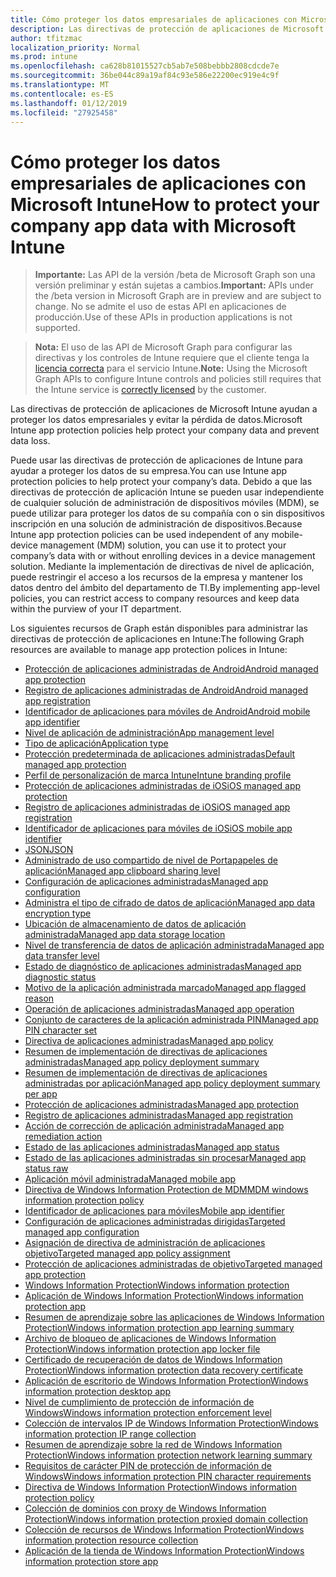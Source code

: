 ```yaml
---
title: Cómo proteger los datos empresariales de aplicaciones con Microsoft Intune
description: Las directivas de protección de aplicaciones de Microsoft Intune ayudan a proteger los datos empresariales y evitar la pérdida de datos.
author: tfitzmac
localization_priority: Normal
ms.prod: intune
ms.openlocfilehash: ca628b81015527cb5ab7e508bebbb2808cdcde7e
ms.sourcegitcommit: 36be044c89a19af84c93e586e22200ec919e4c9f
ms.translationtype: MT
ms.contentlocale: es-ES
ms.lasthandoff: 01/12/2019
ms.locfileid: "27925458"
---
```

# <a name="how-to-protect-your-company-app-data-with-microsoft-intune"></a><span data-ttu-id="c34d1-103">Cómo proteger los datos empresariales de aplicaciones con Microsoft Intune</span><span class="sxs-lookup"><span data-stu-id="c34d1-103">How to protect your company app data with Microsoft Intune</span></span>

> <span data-ttu-id="c34d1-104">**Importante:** Las API de la versión /beta de Microsoft Graph son una versión preliminar y están sujetas a cambios.</span><span class="sxs-lookup"><span data-stu-id="c34d1-104">**Important:** APIs under the /beta version in Microsoft Graph are in preview and are subject to change.</span></span> <span data-ttu-id="c34d1-105">No se admite el uso de estas API en aplicaciones de producción.</span><span class="sxs-lookup"><span data-stu-id="c34d1-105">Use of these APIs in production applications is not supported.</span></span>

> <span data-ttu-id="c34d1-106">**Nota:** El uso de las API de Microsoft Graph para configurar las directivas y los controles de Intune requiere que el cliente tenga la [licencia correcta](https://www.microsoft.com/en-us/cloud-platform/microsoft-intune-pricing) para el servicio Intune.</span><span class="sxs-lookup"><span data-stu-id="c34d1-106">**Note:** Using the Microsoft Graph APIs to configure Intune controls and policies still requires that the Intune service is [correctly licensed](https://www.microsoft.com/en-us/cloud-platform/microsoft-intune-pricing) by the customer.</span></span>

<span data-ttu-id="c34d1-107">Las directivas de protección de aplicaciones de Microsoft Intune ayudan a proteger los datos empresariales y evitar la pérdida de datos.</span><span class="sxs-lookup"><span data-stu-id="c34d1-107">Microsoft Intune app protection policies help protect your company data and prevent data loss.</span></span>

<span data-ttu-id="c34d1-108">Puede usar las directivas de protección de aplicaciones de Intune para ayudar a proteger los datos de su empresa.</span><span class="sxs-lookup"><span data-stu-id="c34d1-108">You can use Intune app protection policies to help protect your company’s data.</span></span> <span data-ttu-id="c34d1-109">Debido a que las directivas de protección de aplicación Intune se pueden usar independiente de cualquier solución de administración de dispositivos móviles (MDM), se puede utilizar para proteger los datos de su compañía con o sin dispositivos inscripción en una solución de administración de dispositivos.</span><span class="sxs-lookup"><span data-stu-id="c34d1-109">Because Intune app protection policies can be used independent of any mobile-device management (MDM) solution, you can use it to protect your company’s data with or without enrolling devices in a device management solution.</span></span> <span data-ttu-id="c34d1-110">Mediante la implementación de directivas de nivel de aplicación, puede restringir el acceso a los recursos de la empresa y mantener los datos dentro del ámbito del departamento de TI.</span><span class="sxs-lookup"><span data-stu-id="c34d1-110">By implementing app-level policies, you can restrict access to company resources and keep data within the purview of your IT department.</span></span>

<span data-ttu-id="c34d1-111">Los siguientes recursos de Graph están disponibles para administrar las directivas de protección de aplicaciones en Intune:</span><span class="sxs-lookup"><span data-stu-id="c34d1-111">The following Graph resources are available to manage app protection polices in Intune:</span></span>

- [<span data-ttu-id="c34d1-112">Protección de aplicaciones administradas de Android</span><span class="sxs-lookup"><span data-stu-id="c34d1-112">Android managed app protection</span></span>](intune-mam-androidmanagedappprotection.md)
- [<span data-ttu-id="c34d1-113">Registro de aplicaciones administradas de Android</span><span class="sxs-lookup"><span data-stu-id="c34d1-113">Android managed app registration</span></span>](intune-mam-androidmanagedappregistration.md)
- [<span data-ttu-id="c34d1-114">Identificador de aplicaciones para móviles de Android</span><span class="sxs-lookup"><span data-stu-id="c34d1-114">Android mobile app identifier</span></span>](intune-mam-androidmobileappidentifier.md)
- [<span data-ttu-id="c34d1-115">Nivel de aplicación de administración</span><span class="sxs-lookup"><span data-stu-id="c34d1-115">App management level</span></span>](intune-mam-appmanagementlevel.md)
- [<span data-ttu-id="c34d1-116">Tipo de aplicación</span><span class="sxs-lookup"><span data-stu-id="c34d1-116">Application type</span></span>](intune-wip-applicationtype.md)
- [<span data-ttu-id="c34d1-117">Protección predeterminada de aplicaciones administradas</span><span class="sxs-lookup"><span data-stu-id="c34d1-117">Default managed app protection</span></span>](intune-mam-defaultmanagedappprotection.md)
- [<span data-ttu-id="c34d1-118">Perfil de personalización de marca Intune</span><span class="sxs-lookup"><span data-stu-id="c34d1-118">Intune branding profile</span></span>](intune-wip-intunebrandingprofile.md)
- [<span data-ttu-id="c34d1-119">Protección de aplicaciones administradas de iOS</span><span class="sxs-lookup"><span data-stu-id="c34d1-119">iOS managed app protection</span></span>](intune-mam-iosmanagedappprotection.md)
- [<span data-ttu-id="c34d1-120">Registro de aplicaciones administradas de iOS</span><span class="sxs-lookup"><span data-stu-id="c34d1-120">iOS managed app registration</span></span>](intune-mam-iosmanagedappregistration.md)
- [<span data-ttu-id="c34d1-121">Identificador de aplicaciones para móviles de iOS</span><span class="sxs-lookup"><span data-stu-id="c34d1-121">iOS mobile app identifier</span></span>](intune-mam-iosmobileappidentifier.md)
- [<span data-ttu-id="c34d1-122">JSON</span><span class="sxs-lookup"><span data-stu-id="c34d1-122">JSON</span></span>](intune-mam-json.md)
- [<span data-ttu-id="c34d1-123">Administrado de uso compartido de nivel de Portapapeles de aplicación</span><span class="sxs-lookup"><span data-stu-id="c34d1-123">Managed app clipboard sharing level</span></span>](intune-mam-managedappclipboardsharinglevel.md)
- [<span data-ttu-id="c34d1-124">Configuración de aplicaciones administradas</span><span class="sxs-lookup"><span data-stu-id="c34d1-124">Managed app configuration</span></span>](intune-mam-managedappconfiguration.md)
- [<span data-ttu-id="c34d1-125">Administra el tipo de cifrado de datos de aplicación</span><span class="sxs-lookup"><span data-stu-id="c34d1-125">Managed app data encryption type</span></span>](intune-mam-managedappdataencryptiontype.md)
- [<span data-ttu-id="c34d1-126">Ubicación de almacenamiento de datos de aplicación administrada</span><span class="sxs-lookup"><span data-stu-id="c34d1-126">Managed app data storage location</span></span>](intune-mam-managedappdatastoragelocation.md)
- [<span data-ttu-id="c34d1-127">Nivel de transferencia de datos de aplicación administrada</span><span class="sxs-lookup"><span data-stu-id="c34d1-127">Managed app data transfer level</span></span>](intune-mam-managedappdatatransferlevel.md)
- [<span data-ttu-id="c34d1-128">Estado de diagnóstico de aplicaciones administradas</span><span class="sxs-lookup"><span data-stu-id="c34d1-128">Managed app diagnostic status</span></span>](intune-mam-managedappdiagnosticstatus.md)
- [<span data-ttu-id="c34d1-129">Motivo de la aplicación administrada marcado</span><span class="sxs-lookup"><span data-stu-id="c34d1-129">Managed app flagged reason</span></span>](intune-mam-managedappflaggedreason.md)
- [<span data-ttu-id="c34d1-130">Operación de aplicaciones administradas</span><span class="sxs-lookup"><span data-stu-id="c34d1-130">Managed app operation</span></span>](intune-mam-managedappoperation.md)
- [<span data-ttu-id="c34d1-131">Conjunto de caracteres de la aplicación administrada PIN</span><span class="sxs-lookup"><span data-stu-id="c34d1-131">Managed app PIN character set</span></span>](intune-mam-managedapppincharacterset.md)
- [<span data-ttu-id="c34d1-132">Directiva de aplicaciones administradas</span><span class="sxs-lookup"><span data-stu-id="c34d1-132">Managed app policy</span></span>](intune-mam-managedapppolicy.md)
- [<span data-ttu-id="c34d1-133">Resumen de implementación de directivas de aplicaciones administradas</span><span class="sxs-lookup"><span data-stu-id="c34d1-133">Managed app policy deployment summary</span></span>](intune-mam-managedapppolicydeploymentsummary.md)
- [<span data-ttu-id="c34d1-134">Resumen de implementación de directivas de aplicaciones administradas por aplicación</span><span class="sxs-lookup"><span data-stu-id="c34d1-134">Managed app policy deployment summary per app</span></span>](intune-mam-managedapppolicydeploymentsummaryperapp.md)
- [<span data-ttu-id="c34d1-135">Protección de aplicaciones administradas</span><span class="sxs-lookup"><span data-stu-id="c34d1-135">Managed app protection</span></span>](intune-mam-managedappprotection.md)
- [<span data-ttu-id="c34d1-136">Registro de aplicaciones administradas</span><span class="sxs-lookup"><span data-stu-id="c34d1-136">Managed app registration</span></span>](intune-mam-managedappregistration.md)
- [<span data-ttu-id="c34d1-137">Acción de corrección de aplicación administrada</span><span class="sxs-lookup"><span data-stu-id="c34d1-137">Managed app remediation action</span></span>](intune-mam-managedappremediationaction.md)
- [<span data-ttu-id="c34d1-138">Estado de las aplicaciones administradas</span><span class="sxs-lookup"><span data-stu-id="c34d1-138">Managed app status</span></span>](intune-mam-managedappstatus.md)
- [<span data-ttu-id="c34d1-139">Estado de las aplicaciones administradas sin procesar</span><span class="sxs-lookup"><span data-stu-id="c34d1-139">Managed app status raw</span></span>](intune-mam-managedappstatusraw.md)
- [<span data-ttu-id="c34d1-140">Aplicación móvil administrada</span><span class="sxs-lookup"><span data-stu-id="c34d1-140">Managed mobile app</span></span>](intune-mam-managedmobileapp.md)
- [<span data-ttu-id="c34d1-141">Directiva de Windows Information Protection de MDM</span><span class="sxs-lookup"><span data-stu-id="c34d1-141">MDM windows information protection policy</span></span>](intune-mam-mdmwindowsinformationprotectionpolicy.md)
- [<span data-ttu-id="c34d1-142">Identificador de aplicaciones para móviles</span><span class="sxs-lookup"><span data-stu-id="c34d1-142">Mobile app identifier</span></span>](intune-mam-mobileappidentifier.md)
- [<span data-ttu-id="c34d1-143">Configuración de aplicaciones administradas dirigidas</span><span class="sxs-lookup"><span data-stu-id="c34d1-143">Targeted managed app configuration</span></span>](intune-mam-targetedmanagedappconfiguration.md)
- [<span data-ttu-id="c34d1-144">Asignación de directiva de administración de aplicaciones objetivo</span><span class="sxs-lookup"><span data-stu-id="c34d1-144">Targeted managed app policy assignment</span></span>](intune-mam-targetedmanagedapppolicyassignment.md)
- [<span data-ttu-id="c34d1-145">Protección de aplicaciones administradas de objetivo</span><span class="sxs-lookup"><span data-stu-id="c34d1-145">Targeted managed app protection</span></span>](intune-mam-targetedmanagedappprotection.md)
- [<span data-ttu-id="c34d1-146">Windows Information Protection</span><span class="sxs-lookup"><span data-stu-id="c34d1-146">Windows information protection</span></span>](intune-mam-windowsinformationprotection.md)
- [<span data-ttu-id="c34d1-147">Aplicación de Windows Information Protection</span><span class="sxs-lookup"><span data-stu-id="c34d1-147">Windows information protection app</span></span>](intune-mam-windowsinformationprotectionapp.md)
- [<span data-ttu-id="c34d1-148">Resumen de aprendizaje sobre las aplicaciones de Windows Information Protection</span><span class="sxs-lookup"><span data-stu-id="c34d1-148">Windows information protection app learning summary</span></span>](intune-wip-windowsinformationprotectionapplearningsummary.md)
- [<span data-ttu-id="c34d1-149">Archivo de bloqueo de aplicaciones de Windows Information Protection</span><span class="sxs-lookup"><span data-stu-id="c34d1-149">Windows information protection app locker file</span></span>](intune-mam-windowsinformationprotectionapplockerfile.md)
- [<span data-ttu-id="c34d1-150">Certificado de recuperación de datos de Windows Information Protection</span><span class="sxs-lookup"><span data-stu-id="c34d1-150">Windows information protection data recovery certificate</span></span>](intune-mam-windowsinformationprotectiondatarecoverycertificate.md)
- [<span data-ttu-id="c34d1-151">Aplicación de escritorio de Windows Information Protection</span><span class="sxs-lookup"><span data-stu-id="c34d1-151">Windows information protection desktop app</span></span>](intune-mam-windowsinformationprotectiondesktopapp.md)
- [<span data-ttu-id="c34d1-152">Nivel de cumplimiento de protección de información de Windows</span><span class="sxs-lookup"><span data-stu-id="c34d1-152">Windows information protection enforcement level</span></span>](intune-mam-windowsinformationprotectionenforcementlevel.md)
- [<span data-ttu-id="c34d1-153">Colección de intervalos IP de Windows Information Protection</span><span class="sxs-lookup"><span data-stu-id="c34d1-153">Windows information protection IP range collection</span></span>](intune-mam-windowsinformationprotectioniprangecollection.md)
- [<span data-ttu-id="c34d1-154">Resumen de aprendizaje sobre la red de Windows Information Protection</span><span class="sxs-lookup"><span data-stu-id="c34d1-154">Windows information protection network learning summary</span></span>](intune-wip-windowsinformationprotectionnetworklearningsummary.md)
- [<span data-ttu-id="c34d1-155">Requisitos de carácter PIN de protección de información de Windows</span><span class="sxs-lookup"><span data-stu-id="c34d1-155">Windows information protection PIN character requirements</span></span>](intune-mam-windowsinformationprotectionpincharacterrequirements.md)
- [<span data-ttu-id="c34d1-156">Directiva de Windows Information Protection</span><span class="sxs-lookup"><span data-stu-id="c34d1-156">Windows information protection policy</span></span>](intune-mam-windowsinformationprotectionpolicy.md)
- [<span data-ttu-id="c34d1-157">Colección de dominios con proxy de Windows Information Protection</span><span class="sxs-lookup"><span data-stu-id="c34d1-157">Windows information protection proxied domain collection</span></span>](intune-mam-windowsinformationprotectionproxieddomaincollection.md)
- [<span data-ttu-id="c34d1-158">Colección de recursos de Windows Information Protection</span><span class="sxs-lookup"><span data-stu-id="c34d1-158">Windows information protection resource collection</span></span>](intune-mam-windowsinformationprotectionresourcecollection.md)
- [<span data-ttu-id="c34d1-159">Aplicación de la tienda de Windows Information Protection</span><span class="sxs-lookup"><span data-stu-id="c34d1-159">Windows information protection store app</span></span>](intune-mam-windowsinformationprotectionstoreapp.md)
